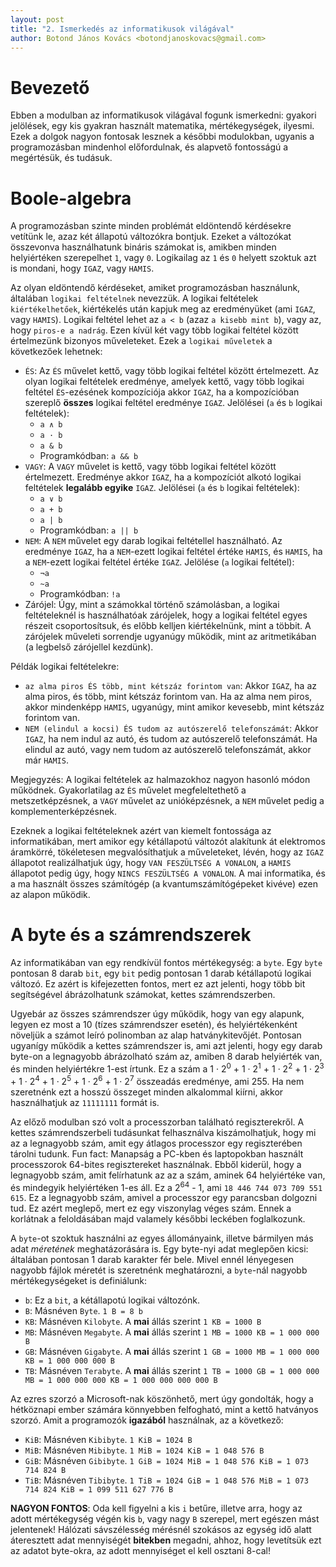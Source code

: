 ```yaml
---
layout: post
title: "2. Ismerkedés az informatikusok világával"
author: Botond János Kovács <botondjanoskovacs@gmail.com>
---
```


# Bevezető

Ebben a modulban az informatikusok világával fogunk ismerkedni: gyakori jelölések,
egy kis gyakran használt matematika, mértékegységek, ilyesmi. Ezek a dolgok nagyon fontosak
lesznek a későbbi modulokban, ugyanis a programozásban mindenhol előfordulnak, és
alapvető fontosságú a megértésük, és tudásuk.

# Boole-algebra

A programozásban szinte minden problémát eldöntendő kérdésekre vetítünk le, azaz 
két állapotú változókra bontjuk. Ezeket a változókat összevonva használhatunk bináris
számokat is, amikben minden helyiértéken szerepelhet `1`, vagy `0`. Logikailag az 
`1` és `0` helyett szoktuk azt is mondani, hogy `IGAZ`, vagy `HAMIS`. 

Az olyan eldöntendő kérdéseket, amiket programozásban használunk, általában 
`logikai feltételnek` nevezzük. A logikai feltételek `kiértékelhetőek`, kiértékelés
után kapjuk meg az eredményüket (ami `IGAZ`, vagy `HAMIS`). Logikai feltétel lehet az
`a < b` (azaz `a kisebb mint b`), vagy az, hogy `piros-e a nadrág`. Ezen kívül két vagy
több logikai feltétel között értelmezünk bizonyos műveleteket. Ezek a `logikai műveletek`
a következőek lehetnek:

* `ÉS`: Az `ÉS` művelet kettő, vagy több logikai feltétel között értelmezett. Az olyan
logikai feltételek eredménye, amelyek kettő, vagy több logikai feltétel `ÉS`-ezésének 
kompozíciója akkor `IGAZ`, ha a kompozícióban szereplő **összes** logikai feltétel
eredménye `IGAZ`. Jelölései (`a` és `b` logikai feltételek):
    * `a ∧ b`
    * `a · b`
    * `a & b`
    * Programkódban: `a && b`
* `VAGY`: A `VAGY` művelet is kettő, vagy több logikai feltétel között értelmezett. 
Eredménye akkor `IGAZ`, ha a kompozíciót alkotó logikai feltételek **legalább egyike**
`IGAZ`. Jelölései (`a` és `b` logikai feltételek): 
    * `a ∨ b`
    * `a + b`
    * `a | b`
    * Programkódban: `a || b`
* `NEM`: A `NEM` művelet egy darab logikai feltétellel használható. Az eredménye `IGAZ`,
ha a `NEM`-ezett logikai feltétel értéke `HAMIS`, és `HAMIS`, ha a `NEM`-ezett logikai
feltétel értéke `IGAZ`. Jelölése (`a` logikai feltétel):
    * `¬a`
    * `~a`
    * Programkódban: `!a`
* Zárójel: Úgy, mint a számokkal történő számolásban, a logikai feltételeknél is használhatóak
zárójelek, hogy a logikai feltétel egyes részeit csoportosítsuk, és előbb kelljen kiértékelnünk,
mint a többit. A zárójelek műveleti sorrendje ugyanúgy működik, mint az aritmetikában (a 
legbelső zárójellel kezdünk).

Példák logikai feltételekre:

* `az alma piros ÉS több, mint kétszáz forintom van`: Akkor `IGAZ`, ha az alma piros, és több,
mint kétszáz forintom van. Ha az alma nem piros, akkor mindenképp `HAMIS`, ugyanúgy, mint
amikor kevesebb, mint kétszáz forintom van.
* `NEM (elindul a kocsi) ÉS tudom az autószerelő telefonszámát`: Akkor `IGAZ`, ha nem indul
az autó, és tudom az autószerelő telefonszámát. Ha elindul az autó, vagy nem tudom az autószerelő
telefonszámát, akkor már `HAMIS`.

Megjegyzés: A logikai feltételek az halmazokhoz nagyon hasonló módon működnek. Gyakorlatilag az
`ÉS` művelet megfeleltethető a metszetképzésnek, a `VAGY` művelet az unióképzésnek, a `NEM` 
művelet pedig a komplementerképzésnek.

Ezeknek a logikai feltételeknek azért van kiemelt fontossága az informatikában, mert amikor
egy kétállapotú változót alakítunk át elektromos áramkörré, tökéletesen megvalósíthatjuk a 
műveleteket, lévén, hogy az `IGAZ` állapotot realizálhatjuk úgy, hogy `VAN FESZÜLTSÉG A VONALON`,
a `HAMIS` állapotot pedig úgy, hogy `NINCS FESZÜLTSÉG A VONALON`. A mai informatika, és a ma
használt összes számítógép (a kvantumszámítógépeket kivéve) ezen az alapon működik.

# A byte és a számrendszerek

Az informatikában van egy rendkívül fontos mértékegység: a `byte`. Egy `byte` pontosan 8
darab `bit`, egy `bit` pedig pontosan 1 darab kétállapotú logikai változó. Ez azért is kifejezetten
fontos, mert ez azt jelenti, hogy több bit segítségével ábrázolhatunk számokat, kettes számrendszerben.

Ugyebár az összes számrendszer úgy működik, hogy van egy alapunk, legyen ez most a 10 (tízes 
számrendszer esetén), és helyiértékenként növeljük a számot leíró polinomban az alap hatványkitevőjét.
Pontosan ugyanígy működik a kettes számrendszer is, ami azt jelenti, hogy egy darab byte-on a
legnagyobb ábrázolható szám az, amiben 8 darab helyiérték van, és minden helyiértékre 1-est írtunk.
Ez a szám a 1 · 2<sup>0</sup> + 1 · 2<sup>1</sup> + 1 · 2<sup>2</sup> + 1 · 2<sup>3</sup> + 1 · 2<sup>4</sup> + 
1 · 2<sup>5</sup> + 1 · 2<sup>6</sup> + 1 · 2<sup>7</sup> összeadás eredménye, ami 255. Ha nem
szeretnénk ezt a hosszú összeget minden alkalommal kiírni, akkor használhatjuk az `11111111` formát is.

Az előző modulban szó volt a processzorban található regiszterekről. A kettes számrendszerbeli tudásunkat
felhasználva kiszámolhatjuk, hogy mi az a legnagyobb szám, amit egy átlagos processzor egy regiszterében
tárolni tudunk. Fun fact: Manapság a PC-kben és laptopokban használt processzorok 64-bites regisztereket
használnak. Ebből kiderül, hogy a legnagyobb szám, amit felírhatunk az az a szám, aminek 64 helyiértéke van,
és mindegyik helyiértéken 1-es áll. Ez a 2<sup>64</sup> - 1, ami `18 446 744 073 709 551 615`. Ez a 
legnagyobb szám, amivel a processzor egy parancsban dolgozni tud. Ez azért meglepő, mert ez egy viszonylag
véges szám. Ennek a korlátnak a feloldásában majd valamely későbbi leckében foglalkozunk.

A `byte`-ot szoktuk használni az egyes állományaink, illetve bármilyen más adat *méretének* meghatázorására
is. Egy byte-nyi adat meglepően kicsi: általában pontosan 1 darab karakter fér bele. Mivel ennél 
lényegesen nagyobb fájlok méretét is szeretnénk meghatározni, a `byte`-nál nagyobb mértékegységeket is
definiálunk:

* `b`: Ez a `bit`, a kétállapotú logikai változónk.
* `B`: Másnéven `Byte`. `1 B = 8 b`
* `KB`: Másnéven `Kilobyte`. A **mai** állás szerint `1 KB = 1000 B`
* `MB`: Másnéven `Megabyte`. A **mai** állás szerint `1 MB = 1000 KB = 1 000 000 B`
* `GB`: Másnéven `Gigabyte`. A **mai** állás szerint `1 GB = 1000 MB = 1 000 000 KB = 1 000 000 000 B`
* `TB`: Másnéven `Terabyte`. A **mai** állás szerint `1 TB = 1000 GB = 1 000 000 MB = 1 000 000 000 KB = 1 000 000 000 000 B`

Az ezres szorzó a Microsoft-nak köszönhető, mert úgy gondolták, hogy a hétköznapi ember számára könnyebben
felfogható, mint a kettő hatványos szorzó. Amit a programozók **igazából** használnak, az a következő:

* `KiB`: Másnéven `Kibibyte`. `1 KiB = 1024 B`
* `MiB`: Másnéven `Mibibyte`. `1 MiB = 1024 KiB = 1 048 576 B`
* `GiB`: Másnéven `Gibibyte`. `1 GiB = 1024 MiB = 1 048 576 KiB = 1 073 714 824 B`
* `TiB`: Másnéven `Tibibyte`. `1 TiB = 1024 GiB = 1 048 576 MiB = 1 073 714 824 KiB = 1 099 511 627 776 B`

**NAGYON FONTOS**: Oda kell figyelni a kis `i` betűre, illetve arra, hogy az adott mértékegység végén kis `b`,
vagy nagy `B` szerepel, mert egészen mást jelentenek! Hálózati sávszélesség mérésnél szokásos az egység idő alatt
áteresztett adat mennyiségét **bitekben** megadni, ahhoz, hogy levetítsük ezt az adatot byte-okra, az adott
mennyiséget el kell osztani 8-cal!